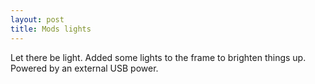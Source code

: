 ```yaml
---
layout: post
title: Mods lights
---
```


Let there be light. Added some lights to the frame to brighten things up. Powered by an external USB power.
